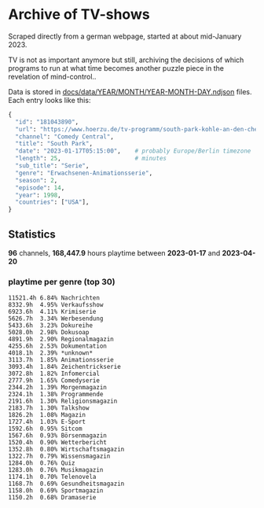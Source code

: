 # Archive of TV-shows

Scraped directly from a german webpage, started at about mid-January 2023.

TV is not as important anymore but still, archiving the decisions of which programs to run at what time
becomes another puzzle piece in the revelation of mind-control.. 

Data is stored in [docs/data/YEAR/MONTH/YEAR-MONTH-DAY.ndjson](docs/data/) files. 
Each entry looks like this:

```python
{
  "id": "181043890", 
  "url": "https://www.hoerzu.de/tv-programm/south-park-kohle-an-den-chefkoch/bid_181043890/", 
  "channel": "Comedy Central", 
  "title": "South Park", 
  "date": "2023-01-17T05:15:00",    # probably Europe/Berlin timezone 
  "length": 25,                     # minutes 
  "sub_title": "Serie", 
  "genre": "Erwachsenen-Animationsserie", 
  "season": 2, 
  "episode": 14, 
  "year": 1998, 
  "countries": ["USA"],
}
```

## Statistics

**96** channels, **168,447.9** hours playtime between **2023-01-17** and **2023-04-20**


### playtime per genre (top 30)

    11521.4h 6.84% Nachrichten
    8332.9h  4.95% Verkaufsshow
    6923.6h  4.11% Krimiserie
    5626.7h  3.34% Werbesendung
    5433.6h  3.23% Dokureihe
    5028.0h  2.98% Dokusoap
    4891.9h  2.90% Regionalmagazin
    4255.6h  2.53% Dokumentation
    4018.1h  2.39% *unknown*
    3113.7h  1.85% Animationsserie
    3093.4h  1.84% Zeichentrickserie
    3072.8h  1.82% Infomercial
    2777.9h  1.65% Comedyserie
    2344.2h  1.39% Morgenmagazin
    2324.1h  1.38% Programmende
    2191.6h  1.30% Religionsmagazin
    2183.7h  1.30% Talkshow
    1826.2h  1.08% Magazin
    1727.4h  1.03% E-Sport
    1592.6h  0.95% Sitcom
    1567.6h  0.93% Börsenmagazin
    1520.4h  0.90% Wetterbericht
    1352.8h  0.80% Wirtschaftsmagazin
    1322.7h  0.79% Wissensmagazin
    1284.0h  0.76% Quiz
    1283.0h  0.76% Musikmagazin
    1174.1h  0.70% Telenovela
    1168.7h  0.69% Gesundheitsmagazin
    1158.0h  0.69% Sportmagazin
    1150.2h  0.68% Dramaserie

